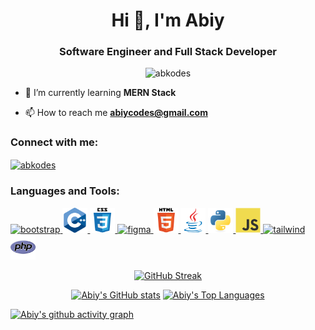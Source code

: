 <h1 align="center">Hi 👋, I'm Abiy</h1>
<h3 align="center">Software Engineer and Full Stack Developer</h3>

<p align="center"> <img width = "80%" src="https://user-images.githubusercontent.com/74038190/225813708-98b745f2-7d22-48cf-9150-083f1b00d6c9.gif" alt="abkodes" /> </p>


- 🌱 I’m currently learning **MERN Stack**

- 📫 How to reach me **abiycodes@gmail.com**

<h3 align="left">Connect with me:</h3>
<p align="left">
<a href="https://linkedin.com/in/abkodes" target="blank"><img align="center" src="https://raw.githubusercontent.com/rahuldkjain/github-profile-readme-generator/master/src/images/icons/Social/linked-in-alt.svg" alt="abkodes" height="30" width="40" /></a>
<!-- <a href="https://www.leetcode.com/abkodes" target="blank"><img align="center" src="https://raw.githubusercontent.com/rahuldkjain/github-profile-readme-generator/master/src/images/icons/Social/leet-code.svg" alt="abkodes" height="30" width="40" /></a> -->
</p>

<h3 align="left">Languages and Tools:</h3>
<p align="left"> <a href="https://getbootstrap.com" target="_blank" rel="noreferrer"> <img src="https://camo.githubusercontent.com/c2a1c48be1091ce6a771794bf0b3bc45b58e5ce1531810e48cea88a7bae4c121/68747470733a2f2f736b696c6c69636f6e732e6465762f69636f6e733f693d626f6f747374726170" alt="bootstrap" width="40" height="40"/> </a> <a href="https://www.w3schools.com/cpp/" target="_blank" rel="noreferrer"> <img src="https://raw.githubusercontent.com/devicons/devicon/master/icons/cplusplus/cplusplus-original.svg" alt="cplusplus" width="40" height="40"/> </a> <a href="https://www.w3schools.com/css/" target="_blank" rel="noreferrer"> <img src="https://raw.githubusercontent.com/devicons/devicon/master/icons/css3/css3-original-wordmark.svg" alt="css3" width="40" height="40"/> </a> <a href="https://www.figma.com/" target="_blank" rel="noreferrer"> <img src="https://www.vectorlogo.zone/logos/figma/figma-icon.svg" alt="figma" width="40" height="40"/> </a> <a href="https://www.w3.org/html/" target="_blank" rel="noreferrer"> <img src="https://raw.githubusercontent.com/devicons/devicon/master/icons/html5/html5-original-wordmark.svg" alt="html5" width="40" height="40"/> </a> <a href="https://www.java.com" target="_blank" rel="noreferrer"> <img src="https://raw.githubusercontent.com/devicons/devicon/master/icons/java/java-original.svg" alt="java" width="40" height="40"/> <a href="https://www.python.org" target="_blank" rel="noreferrer"> <img src="https://raw.githubusercontent.com/devicons/devicon/master/icons/python/python-original.svg" alt="python" width="40" height="40"/> </a> <a href="https://developer.mozilla.org/en-US/docs/Web/JavaScript" target="_blank" rel="noreferrer"> <img src="https://raw.githubusercontent.com/devicons/devicon/master/icons/javascript/javascript-original.svg" alt="javascript" width="40" height="40"/> </a> <a href="https://tailwindcss.com/" target="_blank" rel="noreferrer"> <img src="https://www.vectorlogo.zone/logos/tailwindcss/tailwindcss-icon.svg" alt="tailwind" width="40" height="40"/> <a href="https://www.php.net" target="_blank" rel="noreferrer"> <img src="https://raw.githubusercontent.com/devicons/devicon/master/icons/php/php-original.svg" alt="php" width="40" height="40"/></a></p>
<p align="center"><a href="https://github.com/ABKodes"><img src="https://streak-stats.demolab.com?user=ABKodes&theme=github-dark-blue&hide_border=true" alt="GitHub Streak" /></a></p>


<p align = "center"> 
    <a href="https://github.com/abkodes"><img alt="Abiy's GitHub stats" src="https://github-readme-stats.vercel.app/api?username=abkodes&show_icons=true&theme=github_dark&hide_border=true" height="192px" width="49.5%"/></a>
    <a href="https://github.com/abkodes"><img alt="Abiy's Top Languages" src="https://github-readme-stats.vercel.app/api/top-langs/?username=abkodes&layout=compact&theme=github_dark&hide_border=true" height="192px" width="49.5%"/></a>
    <br/>
</a>


[![Abiy's github activity graph](https://github-readme-activity-graph.vercel.app/graph?username=ABKodes&bg_color=0d1117&color=2f81f7&line=2f81f7&point=53534f&area=true&hide_border=true)](https://github.com/ABKodes)


